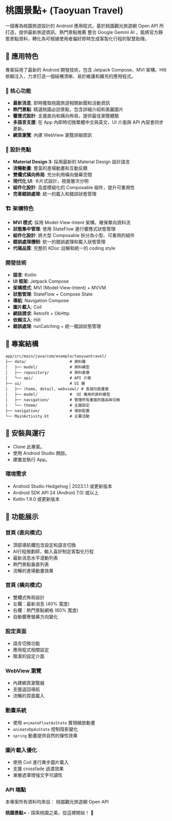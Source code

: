 # 桃園景點+ (Taoyuan Travel)

一個專為桃園旅遊設計的 Android 應用程式，基於桃園觀光旅遊網 Open API 所打造，提供最新旅遊資訊、熱門景點推薦
整合 Google Gemini AI ，能將官方靜態景點資料，轉化為可根據使用者偏好即時生成客製化行程的智慧助理。

## 📱 應用特色
專案採用了最新的 Android 開發技術，包含 Jetpack Compose、MVI 架構、Hilt 依賴注入，力求打造一個結構清晰、易於維護和擴充的應用程式。

### 🌟 核心功能
- **最新消息**: 即時獲取桃園旅遊相關新聞和活動資訊
- **熱門景點**: 精選桃園必訪景點，包含詳細介紹和美麗圖片
- **響應式設計**: 支援直向和橫向佈局，提供最佳瀏覽體驗
- **多語言支援**: 在 App 內即時切換繁體中文與英文，UI 介面與 API 內容會同步更新。
- **網頁瀏覽**: 內建 WebView 瀏覽詳細資訊

### 🎨 設計亮點
- **Material Design 3**: 採用最新的 Material Design 設計語言
- **流暢動畫**: 豐富的進場動畫和互動反饋
- **雙欄式橫向佈局**: 充分利用橫向螢幕空間
- **現代化 UI**: 卡片式設計，視覺層次分明
- **組件化設計**: 高度模組化的 Composable 組件，提升可重用性
- **完善錯誤處理**: 統一的載入和錯誤狀態管理

### 🏗️ 架構特色
- **MVI 模式**: 採用 Model-View-Intent 架構，確保單向資料流
- **狀態集中管理**: 使用 StateFlow 進行響應式狀態管理
- **組件化設計**: 將大型 Composable 拆分為小型、可重用的組件
- **錯誤處理機制**: 統一的錯誤處理和載入狀態管理
- **代碼品質**: 完整的 KDoc 註解和統一的 coding style

### 開發技術
- **語言**: Kotlin
- **UI 框架**: Jetpack Compose
- **架構模式**: MVI (Model-View-Intent) + MVVM
- **狀態管理**: StateFlow + Compose State
- **導航**: Navigation Compose
- **圖片載入**: Coil
- **網路請求**: Retrofit + OkHttp
- **依賴注入**: Hilt
- **錯誤處理**: runCatching + 統一錯誤狀態管理

## 📂 專案結構

```
app/src/main/java/com/example/taoyuantravel/
├── data/                   # 資料層
│   ├── model/              # 資料模型
│   ├── repository/         # 資料倉庫
│   └── api/                # API 介面
├── ui/                     # UI 層
│   ├── (home, detail, webview)/ # 各個功能畫面
│   ├── model/              #  UI 專用的資料模型
│   ├── navigation/         # 管理所有畫面的路由與切換
│   └── theme/              # 主題設定
├── navigation/             # 導航配置
└── MainActivity.kt         # 主要活動
```

## 🚀 安裝與運行
- Clone 此專案。
- 使用 Android Studio 開啟。
- 建置並執行 App。

### 環境需求
- Android Studio Hedgehog | 2023.1.1 或更新版本
- Android SDK API 24 (Android 7.0) 或以上
- Kotlin 1.9.0 或更新版本

## 📱 功能展示

### 首頁 (直向模式)
- 頂部導航欄包含設定和語言切換
- AI行程規劃師，輸入喜好制定客製化行程
- 最新消息水平滾動列表
- 熱門景點垂直列表
- 流暢的進場動畫效果

### 首頁 (橫向模式)
- 雙欄式佈局設計
- 左欄：最新消息 (40% 寬度)
- 右欄：熱門景點網格 (60% 寬度)
- 自動響應螢幕方向變化

### 設定頁面
- 語言切換功能
- 應用程式相關設定
- 簡潔的設定介面

### WebView 瀏覽
- 內建網頁瀏覽器
- 支援返回導航
- 流暢的頁面載入

### 動畫系統
- 使用 `animateFloatAsState` 實現縮放動畫
- `animateDpAsState` 控制陰影變化
- `spring` 動畫提供自然的彈性效果

### 圖片載入優化
- 使用 Coil 進行異步圖片載入
- 支援 crossfade 過渡效果
- 漸層遮罩增強文字可讀性


### API 端點
本專案所有資料均來自：
桃園觀光旅遊網 Open API





**桃園景點+** - 探索桃園之美，從這裡開始！ 🌸